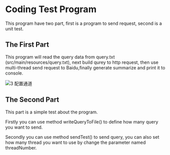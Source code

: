 # Coding Test Program



This program have two part, first is a program to send request, second is a unit test.



## The First Part

This program will read the query data from query.txt (src/main/resources/query.txt), next build qurey to http request, then use multi-thread send request to Baidu,finally generate summarize and print it to console.


![3 配置通道 ](https://user-images.githubusercontent.com/79621538/170102833-299d8679-f8f9-452f-8e4a-51b09a5056c5.jpg)



## The Second Part 

This part is a simple test about the program. 

Firstly you can use method writeQueryToFile() to define how many query you want to send.

Secondly you can use method sendTest() to send query, you can also set how many thread you want to use by change the parameter named threadNumber.

